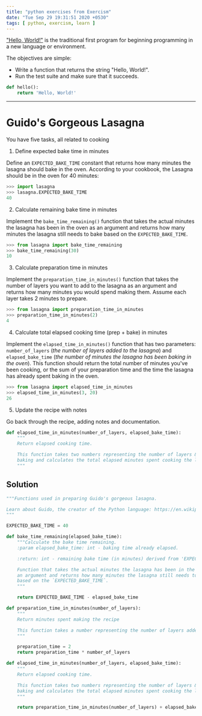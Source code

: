 ```yaml
---
title: "python exercises from Exercism"
date: "Tue Sep 29 19:31:51 2020 +0530"
tags: [ python, exercism, learn ]
---
```


["Hello, World!"](http://en.wikipedia.org/wiki/%22Hello,_world!%22_program) is the traditional first program for beginning programming in a new language or environment.

The objectives are simple:

- Write a function that returns the string "Hello, World!".
- Run the test suite and make sure that it succeeds.

``` python
def hello():
    return 'Hello, World!'
```

---

# Guido's Gorgeous Lasagna

You have five tasks, all related to cooking

1. Define expected bake time in minutes

Define an `EXPECTED_BAKE_TIME` constant that returns how many minutes the lasagna should bake in the oven.
According to your cookbook, the Lasagna should be in the oven for 40 minutes:

```python
>>> import lasagna
>>> lasagna.EXPECTED_BAKE_TIME
40
```

2. Calculate remaining bake time in minutes

Implement the `bake_time_remaining()` function that takes the actual minutes the lasagna has been in the oven as an argument and returns how many minutes the lasagna still needs to bake based on the `EXPECTED_BAKE_TIME`.

```python
>>> from lasagna import bake_time_remaining
>>> bake_time_remaining(30)
10
```

3. Calculate preparation time in minutes

Implement the `preparation_time_in_minutes()` function that takes the number of layers you want to add to the lasagna as an argument and returns how many minutes you would spend making them.
Assume each layer takes 2 minutes to prepare.

```python
>>> from lasagna import preparation_time_in_minutes
>>> preparation_time_in_minutes(2)
4
```

4. Calculate total elapsed cooking time (prep + bake) in minutes

Implement the `elapsed_time_in_minutes()` function that has two parameters: `number_of_layers` (_the number of layers added to the lasagna_) and `elapsed_bake_time` (_the number of minutes the lasagna has been baking in the oven_).
This function should return the total number of minutes you've been cooking, or the sum of your preparation time and the time the lasagna has already spent baking in the oven.

```python
>>> from lasagna import elapsed_time_in_minutes
>>> elapsed_time_in_minutes(3, 20)
26
```

5. Update the recipe with notes

Go back through the recipe, adding notes and documentation.

```python
def elapsed_time_in_minutes(number_of_layers, elapsed_bake_time):
    """
    Return elapsed cooking time.

    This function takes two numbers representing the number of layers & the time already spent 
    baking and calculates the total elapsed minutes spent cooking the lasagna.
    """
```

## Solution

``` python
"""Functions used in preparing Guido's gorgeous lasagna.

Learn about Guido, the creator of the Python language: https://en.wikipedia.org/wiki/Guido_van_Rossum
"""

EXPECTED_BAKE_TIME = 40

def bake_time_remaining(elapsed_bake_time):
    """Calculate the bake time remaining.
    :param elapsed_bake_time: int - baking time already elapsed.

    :return: int - remaining bake time (in minutes) derived from 'EXPECTED_BAKE_TIME'.

    Function that takes the actual minutes the lasagna has been in the oven as
    an argument and returns how many minutes the lasagna still needs to bake
    based on the `EXPECTED_BAKE_TIME`.
    """

    return EXPECTED_BAKE_TIME - elapsed_bake_time

def preparation_time_in_minutes(number_of_layers):
    """
    Return minutes spent making the recipe

    This function takes a number representing the number of layers added to the lasagne
    """

    preparation_time = 2
    return preparation_time * number_of_layers

def elapsed_time_in_minutes(number_of_layers, elapsed_bake_time):
    """
    Return elapsed cooking time.

    This function takes two numbers representing the number of layers & the time already spent 
    baking and calculates the total elapsed minutes spent cooking the lasagna.
    """

    return preparation_time_in_minutes(number_of_layers) + elapsed_bake_time
```

